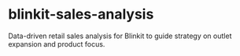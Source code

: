 # blinkit-sales-analysis
Data-driven retail sales analysis for Blinkit to guide strategy on outlet expansion and product focus.
